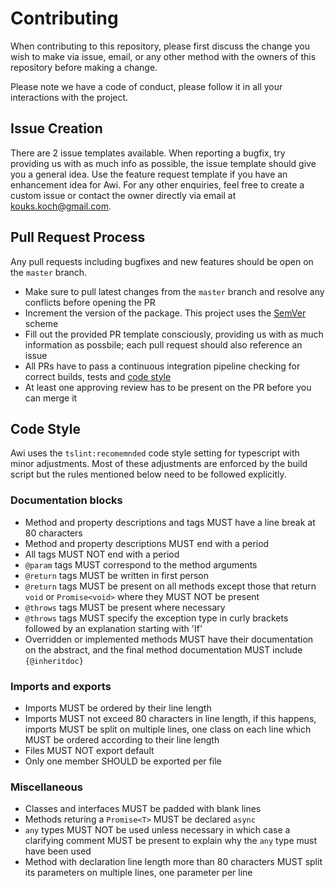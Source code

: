 # Contributing

When contributing to this repository, please first discuss the change you wish
to make via issue, email, or any other method with the owners of this repository
before making a change.

Please note we have a code of conduct, please follow it in all your interactions
with the project.

## Issue Creation

There are 2 issue templates available. When reporting a bugfix, try providing us
with as much info as possible, the issue template should give you a general
idea. Use the feature request template if you have an enhancement idea for Awi.
For any other enquiries, feel free to create a custom issue or contact the owner
directly via email at kouks.koch@gmail.com.

## Pull Request Process

Any pull requests including bugfixes and new features should be open on the
`master` branch.

* Make sure to pull latest changes from the `master` branch and resolve any
conflicts before opening the PR
* Increment the version of the package. This project uses the [SemVer][semver]
scheme
* Fill out the provided PR template consciously, providing us with as much
information as possbile; each pull request should also reference an issue
* All PRs have to pass a continuous integration pipeline checking for correct
builds, tests and [code style][codestyle]
* At least one approving review has to be present on the PR before you can merge
it

## Code Style

Awi uses the `tslint:recomemnded` code style setting for typescript with minor
adjustments. Most of these adjustments are enforced by the build script but the
rules mentioned below need to be followed explicitly.

### Documentation blocks

* Method and property descriptions and tags MUST have a line break at 80
characters
* Method and property descriptions MUST end with a period
* All tags MUST NOT end with a period
* `@param` tags MUST correspond to the method arguments
* `@return` tags MUST be written in first person
* `@return` tags MUST be present on all methods except those that return `void`
or `Promise<void>` where they MUST NOT be present
* `@throws` tags MUST be present where necessary
* `@throws` tags MUST specify the exception type in curly brackets followed by
an explanation starting with 'If'
* Overridden or implemented methods MUST have their documentation on the
abstract, and the final method documentation MUST include `{@inheritdoc}`

### Imports and exports

* Imports MUST be ordered by their line length
* Imports MUST not exceed 80 characters in line length, if this happens, imports
MUST be split on multiple lines, one class on each line which MUST be ordered
according to their line length
* Files MUST NOT export default
* Only one member SHOULD be exported per file

### Miscellaneous

* Classes and interfaces MUST be padded with blank lines
* Methods returing a `Promise<T>` MUST be declared `async`
* `any` types MUST NOT be used unless necessary in which case a clarifying
comment MUST be present to explain why the `any` type must have been used
* Method with declaration line length more than 80 characters MUST split its
parameters on multiple lines, one parameter per line

[codestyle]: #code-style
[semver]: https://semver.org/
